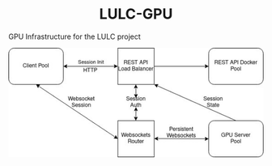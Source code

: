 <h1 align=center>LULC-GPU</h1>

GPU Infrastructure for the LULC project

![Diagram](./docs/dia.jpeg)
